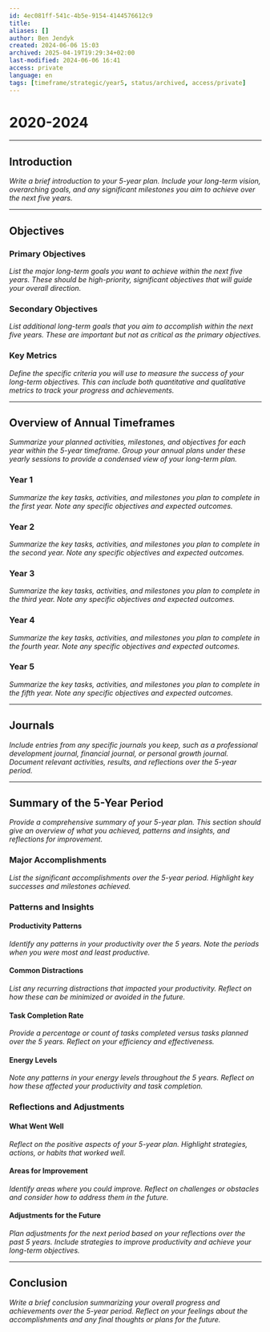 ```yaml
---
id: 4ec081ff-541c-4b5e-9154-4144576612c9
title:
aliases: []
author: Ben Jendyk
created: 2024-06-06 15:03
archived: 2025-04-19T19:29:34+02:00
last-modified: 2024-06-06 16:41
access: private
language: en
tags: [timeframe/strategic/year5, status/archived, access/private]
---
```


# 2020-2024

---

## Introduction

*Write a brief introduction to your 5-year plan. Include your long-term vision, overarching goals, and any significant milestones you aim to achieve over the next five years.*

---

## Objectives

### Primary Objectives

*List the major long-term goals you want to achieve within the next five years. These should be high-priority, significant objectives that will guide your overall direction.*

### Secondary Objectives

*List additional long-term goals that you aim to accomplish within the next five years. These are important but not as critical as the primary objectives.*

### Key Metrics

*Define the specific criteria you will use to measure the success of your long-term objectives. This can include both quantitative and qualitative metrics to track your progress and achievements.*

---

## Overview of Annual Timeframes

*Summarize your planned activities, milestones, and objectives for each year within the 5-year timeframe. Group your annual plans under these yearly sessions to provide a condensed view of your long-term plan.*

### Year 1

*Summarize the key tasks, activities, and milestones you plan to complete in the first year. Note any specific objectives and expected outcomes.*

### Year 2

*Summarize the key tasks, activities, and milestones you plan to complete in the second year. Note any specific objectives and expected outcomes.*

### Year 3

*Summarize the key tasks, activities, and milestones you plan to complete in the third year. Note any specific objectives and expected outcomes.*

### Year 4

*Summarize the key tasks, activities, and milestones you plan to complete in the fourth year. Note any specific objectives and expected outcomes.*

### Year 5

*Summarize the key tasks, activities, and milestones you plan to complete in the fifth year. Note any specific objectives and expected outcomes.*

---

## Journals

*Include entries from any specific journals you keep, such as a professional development journal, financial journal, or personal growth journal. Document relevant activities, results, and reflections over the 5-year period.*

---

## Summary of the 5-Year Period

*Provide a comprehensive summary of your 5-year plan. This section should give an overview of what you achieved, patterns and insights, and reflections for improvement.*

### Major Accomplishments

*List the significant accomplishments over the 5-year period. Highlight key successes and milestones achieved.*

### Patterns and Insights

#### Productivity Patterns

*Identify any patterns in your productivity over the 5 years. Note the periods when you were most and least productive.*

#### Common Distractions

*List any recurring distractions that impacted your productivity. Reflect on how these can be minimized or avoided in the future.*

#### Task Completion Rate

*Provide a percentage or count of tasks completed versus tasks planned over the 5 years. Reflect on your efficiency and effectiveness.*

#### Energy Levels

*Note any patterns in your energy levels throughout the 5 years. Reflect on how these affected your productivity and task completion.*

### Reflections and Adjustments

#### What Went Well

*Reflect on the positive aspects of your 5-year plan. Highlight strategies, actions, or habits that worked well.*

#### Areas for Improvement

*Identify areas where you could improve. Reflect on challenges or obstacles and consider how to address them in the future.*

#### Adjustments for the Future

*Plan adjustments for the next period based on your reflections over the past 5 years. Include strategies to improve productivity and achieve your long-term objectives.*

---

## Conclusion

*Write a brief conclusion summarizing your overall progress and achievements over the 5-year period. Reflect on your feelings about the accomplishments and any final thoughts or plans for the future.*